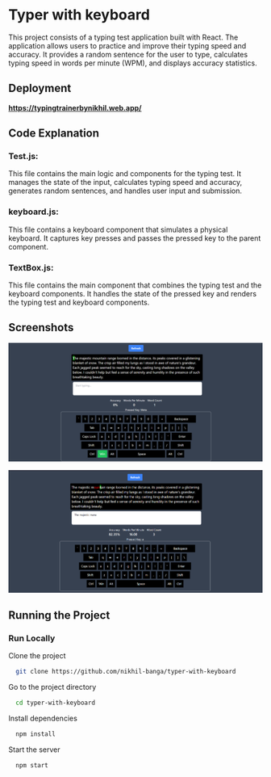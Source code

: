 # Typer with keyboard

This project consists of a typing test application built with React. The application allows users to practice and improve their typing speed and accuracy. It provides a random sentence for the user to type, calculates typing speed in words per minute (WPM), and displays accuracy statistics.

## Deployment

**https://typingtrainerbynikhil.web.app/**

## Code Explanation

### Test.js:

This file contains the main logic and components for the typing test. It manages the state of the input, calculates typing speed and accuracy, generates random sentences, and handles user input and submission.

### keyboard.js:

This file contains a keyboard component that simulates a physical keyboard. It captures key presses and passes the pressed key to the parent component.

### TextBox.js:

This file contains the main component that combines the typing test and the keyboard components. It handles the state of the pressed key and renders the typing test and keyboard components.

## Screenshots

![](https://raw.githubusercontent.com/nikhil-banga/typer-with-keyboard/master/ss/a.png)

![](https://raw.githubusercontent.com/nikhil-banga/typer-with-keyboard/master/ss/b.png)

## Running the Project

### Run Locally

Clone the project

```bash
  git clone https://github.com/nikhil-banga/typer-with-keyboard
```

Go to the project directory

```bash
  cd typer-with-keyboard
```

Install dependencies

```bash
  npm install
```

Start the server

```bash
  npm start
```
